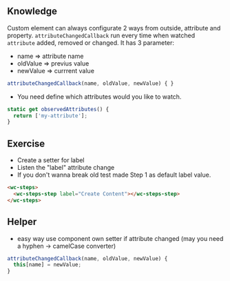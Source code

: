 ## Knowledge
Custom element can always configurate 2 ways from outside, attribute and property.
`attributeChangedCallback` run every time when watched `attribute` added, removed or changed. It has 3 parameter:
- name => attribute name
- oldValue => previus value
- newValue => currrent value

```js
attributeChangedCallback(name, oldValue, newValue) { }
```

- You need define which attributes would you like to watch.
```js
static get observedAttributes() {
  return ['my-attribute'];
}
```


## Exercise

- Create a setter for label
- Listen the "label" attribute change
- If you don't wanna break old test made Step 1 as default label value.

```html
<wc-steps>
  <wc-steps-step label="Create Content"></wc-steps-step>
</wc-steps>
```


## Helper

- easy way use component own setter if attribute changed (may you need a hyphen -> camelCase converter)

```js
attributeChangedCallback(name, oldValue, newValue) {
  this[name] = newValue;
}
```

